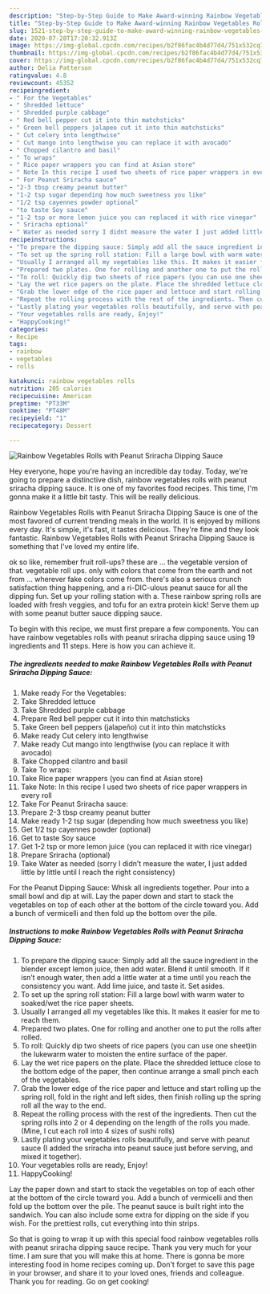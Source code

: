 ```yaml
---
description: "Step-by-Step Guide to Make Award-winning Rainbow Vegetables Rolls with Peanut Sriracha Dipping Sauce"
title: "Step-by-Step Guide to Make Award-winning Rainbow Vegetables Rolls with Peanut Sriracha Dipping Sauce"
slug: 1521-step-by-step-guide-to-make-award-winning-rainbow-vegetables-rolls-with-peanut-sriracha-dipping-sauce
date: 2020-07-28T17:20:32.913Z
image: https://img-global.cpcdn.com/recipes/b2f86fac4b4d77d4/751x532cq70/rainbow-vegetables-rolls-with-peanut-sriracha-dipping-sauce-recipe-main-photo.jpg
thumbnail: https://img-global.cpcdn.com/recipes/b2f86fac4b4d77d4/751x532cq70/rainbow-vegetables-rolls-with-peanut-sriracha-dipping-sauce-recipe-main-photo.jpg
cover: https://img-global.cpcdn.com/recipes/b2f86fac4b4d77d4/751x532cq70/rainbow-vegetables-rolls-with-peanut-sriracha-dipping-sauce-recipe-main-photo.jpg
author: Delia Patterson
ratingvalue: 4.8
reviewcount: 45352
recipeingredient:
- " For the Vegetables"
- " Shredded lettuce"
- " Shredded purple cabbage"
- " Red bell pepper cut it into thin matchsticks"
- " Green bell peppers jalapeo cut it into thin matchsticks"
- " Cut celery into lengthwise"
- " Cut mango into lengthwise you can replace it with avocado"
- " Chopped cilantro and basil"
- " To wraps"
- " Rice paper wrappers you can find at Asian store"
- " Note In this recipe I used two sheets of rice paper wrappers in every roll"
- " For Peanut Sriracha sauce"
- "2-3 tbsp creamy peanut butter"
- "1-2 tsp sugar depending how much sweetness you like"
- "1/2 tsp cayennes powder optional"
- "to taste Soy sauce"
- "1-2 tsp or more lemon juice you can replaced it with rice vinegar"
- " Sriracha optional"
- " Water as needed sorry I didnt measure the water I just added little by little until I reach the right consistency"
recipeinstructions:
- "To prepare the dipping sauce: Simply add all the sauce ingredient in the blender except lemon juice, then add water. Blend it until smooth. If it isn’t enough water, then add a little water at a time until you reach the consistency you want. Add lime juice, and taste it. Set asides."
- "To set up the spring roll station: Fill a large bowl with warm water to soaked/wet the rice paper sheets."
- "Usually I arranged all my vegetables like this. It makes it easier for me to reach them."
- "Prepared two plates. One for rolling and another one to put the rolls after rolled."
- "To roll: Quickly dip two sheets of rice papers (you can use one sheet)in the lukewarm water to moisten the entire surface of the paper."
- "Lay the wet rice papers on the plate. Place the shredded lettuce close to the bottom edge of the paper, then continue arrange a small pinch each of the vegetables."
- "Grab the lower edge of the rice paper and lettuce and start rolling up the spring roll, fold in the right and left sides, then finish rolling up the spring roll all the way to the end."
- "Repeat the rolling process with the rest of the ingredients. Then cut the spring rolls into 2 or 4 depending on the length of the rolls you made. (Mine, I cut each roll into 4 sizes of sushi rolls)"
- "Lastly plating your vegetables rolls beautifully, and serve with peanut sauce (I added the sriracha into peanut sauce just before serving, and mixed it together)."
- "Your vegetables rolls are ready, Enjoy!"
- "HappyCooking!"
categories:
- Recipe
tags:
- rainbow
- vegetables
- rolls

katakunci: rainbow vegetables rolls 
nutrition: 205 calories
recipecuisine: American
preptime: "PT33M"
cooktime: "PT48M"
recipeyield: "1"
recipecategory: Dessert

---
```



![Rainbow Vegetables Rolls with Peanut Sriracha Dipping Sauce](https://img-global.cpcdn.com/recipes/b2f86fac4b4d77d4/751x532cq70/rainbow-vegetables-rolls-with-peanut-sriracha-dipping-sauce-recipe-main-photo.jpg)

Hey everyone, hope you're having an incredible day today. Today, we're going to prepare a distinctive dish, rainbow vegetables rolls with peanut sriracha dipping sauce. It is one of my favorites food recipes. This time, I'm gonna make it a little bit tasty. This will be really delicious.

Rainbow Vegetables Rolls with Peanut Sriracha Dipping Sauce is one of the most favored of current trending meals in the world. It is enjoyed by millions every day. It's simple, it's fast, it tastes delicious. They're fine and they look fantastic. Rainbow Vegetables Rolls with Peanut Sriracha Dipping Sauce is something that I've loved my entire life.

ok so like, remember fruit roll-ups? these are … the vegetable version of that. vegetable roll ups. only with colors that come from the earth and not from … wherever fake colors come from. there&#39;s also a serious crunch satisfaction thing happening, and a ri-DIC-ulous peanut sauce for all the dipping fun. Set up your rolling station with a. These rainbow spring rolls are loaded with fresh veggies, and tofu for an extra protein kick! Serve them up with some peanut butter sauce dipping sauce.


To begin with this recipe, we must first prepare a few components. You can have rainbow vegetables rolls with peanut sriracha dipping sauce using 19 ingredients and 11 steps. Here is how you can achieve it.

<!--inarticleads1-->

##### The ingredients needed to make Rainbow Vegetables Rolls with Peanut Sriracha Dipping Sauce:

1. Make ready  For the Vegetables:
1. Take  Shredded lettuce
1. Take  Shredded purple cabbage
1. Prepare  Red bell pepper cut it into thin matchsticks
1. Take  Green bell peppers (jalapeño) cut it into thin matchsticks
1. Make ready  Cut celery into lengthwise
1. Make ready  Cut mango into lengthwise (you can replace it with avocado)
1. Take  Chopped cilantro and basil
1. Take  To wraps:
1. Take  Rice paper wrappers (you can find at Asian store)
1. Take  Note: In this recipe I used two sheets of rice paper wrappers in every roll
1. Take  For Peanut Sriracha sauce:
1. Prepare 2-3 tbsp creamy peanut butter
1. Make ready 1-2 tsp sugar (depending how much sweetness you like)
1. Get 1/2 tsp cayennes powder (optional)
1. Get to taste Soy sauce
1. Get 1-2 tsp or more lemon juice (you can replaced it with rice vinegar)
1. Prepare  Sriracha (optional)
1. Take  Water as needed (sorry I didn’t measure the water, I just added little by little until I reach the right consistency)


For the Peanut Dipping Sauce: Whisk all ingredients together. Pour into a small bowl and dip at will. Lay the paper down and start to stack the vegetables on top of each other at the bottom of the circle toward you. Add a bunch of vermicelli and then fold up the bottom over the pile. 

<!--inarticleads2-->

##### Instructions to make Rainbow Vegetables Rolls with Peanut Sriracha Dipping Sauce:

1. To prepare the dipping sauce: Simply add all the sauce ingredient in the blender except lemon juice, then add water. Blend it until smooth. If it isn’t enough water, then add a little water at a time until you reach the consistency you want. Add lime juice, and taste it. Set asides.
1. To set up the spring roll station: Fill a large bowl with warm water to soaked/wet the rice paper sheets.
1. Usually I arranged all my vegetables like this. It makes it easier for me to reach them.
1. Prepared two plates. One for rolling and another one to put the rolls after rolled.
1. To roll: Quickly dip two sheets of rice papers (you can use one sheet)in the lukewarm water to moisten the entire surface of the paper.
1. Lay the wet rice papers on the plate. Place the shredded lettuce close to the bottom edge of the paper, then continue arrange a small pinch each of the vegetables.
1. Grab the lower edge of the rice paper and lettuce and start rolling up the spring roll, fold in the right and left sides, then finish rolling up the spring roll all the way to the end.
1. Repeat the rolling process with the rest of the ingredients. Then cut the spring rolls into 2 or 4 depending on the length of the rolls you made. (Mine, I cut each roll into 4 sizes of sushi rolls)
1. Lastly plating your vegetables rolls beautifully, and serve with peanut sauce (I added the sriracha into peanut sauce just before serving, and mixed it together).
1. Your vegetables rolls are ready, Enjoy!
1. HappyCooking!


Lay the paper down and start to stack the vegetables on top of each other at the bottom of the circle toward you. Add a bunch of vermicelli and then fold up the bottom over the pile. The peanut sauce is built right into the sandwich. You can also include some extra for dipping on the side if you wish. For the prettiest rolls, cut everything into thin strips. 

So that is going to wrap it up with this special food rainbow vegetables rolls with peanut sriracha dipping sauce recipe. Thank you very much for your time. I am sure that you will make this at home. There is gonna be more interesting food in home recipes coming up. Don't forget to save this page in your browser, and share it to your loved ones, friends and colleague. Thank you for reading. Go on get cooking!
